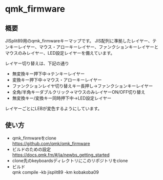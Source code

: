 # qmk_firmware

## 概要
JISplit89用のqmk_firmwareキーマップです。
JIS配列に準拠したレイヤー、テンキーレイヤー、マウス・アローキーレイヤー、ファンクションキーレイヤーと  
マウスのみレイヤー、LED設定レイヤーを備えています。  

レイヤー切り替えは、下記の通り
* 無変換キー押下中→テンキーレイヤー
* 変換キー押下中→マウス・アローキーレイヤー
* ファンクションレイヤ切り替えキー長押し→ファンクションキーレイヤー
* 全角/半角キーダブルクリック→マウスのみレイヤーON/OFF切り替え
* 無変換キー/変換キー同時押下中→LED設定レイヤー

レイヤーごとにLEBが変色するようにしています。

## 使い方
* qmk_firmwareをclone  
https://github.com/qmk/qmk_firmware
* ビルドのための設定  
https://docs.qmk.fm/#/ja/newbs_getting_started
* clone先のkeyboardsディレクトリにこのリポジトリをclone
* ビルド  
qmk compile -kb jisplit89 -km kobakoba09

